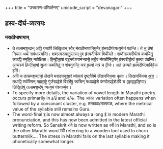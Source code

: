+++
title = "उच्चारण-परिवर्तनम्"
unicode_script = "devanagari"
+++

## ह्रस्व-दीर्घ-व्यत्ययः
### मराठीभाषायाम्
- ते त॑त्समश॒ब्दान् अपि॒ यथापि॑ लिखि॒तान् स्वैर् म॑राठीभाषानिय॒मैर् ह्र॑स्वदीर्घव्यत्य॒येन॑ पठन्ति। ते च॒ तेषां॑ निय॒मा अर्थं॒ नाव॑धारयन्ति। श॒ब्द॒स्व॒रू॒पा॒नु॒सा॒रम् ए॒व ह्र॑स्वदीर्घ॒त्वं विधी॑यते। शब्दे॑ ह्रस्वदीर्घ॒त्वं कथ॑यितुं॒ काऽपि॒ स्मृति॒र् नापे॑क्षिता। हि॒न्दी॒भा॒षां वद॒न्तोऽप्यन॑भ्यासे॒ तथै॒व म॑राठीनिय॒मैर् ह्र॑स्वदीर्घ॒त्वं कृ॒त्वा व॑दन्ति। अ॒न्यस्य॑ हिन्दीभा॒षां श्रु॒त्वा कथ॑यितुं॒ न श॑क्नुवन्ति॒ यत्र॑ ह्र॒स्वो यत्र॑ च दी॒र्घः। अत॑ उच्यते ह्रस्वदीर्घत्वाविवे॒क इति॑।
- अपि॑ च तत्समश॒ब्दानां॒ लेख॑ने मराठ्यनुसा॒रं व्य॑त्य॒यं दृ॒ष्ट्वैवेमे ले॑खननिय॒माः कृ॒ताः। लिखननियमा [अत्र](https://mr.wikipedia.org/wiki/%E0%A4%B6%E0%A5%81%E0%A4%A6%E0%A5%8D%E0%A4%A7%E0%A4%B2%E0%A5%87%E0%A4%96%E0%A4%A8%E0%A4%BE%E0%A4%9A%E0%A5%87_%E0%A4%A8%E0%A4%BF%E0%A4%AF%E0%A4%AE#%E0%A4%A8%E0%A4%BF%E0%A4%AF%E0%A4%AE%E0%A5%AB) । तथापि॒ सर्व॑स्मिन् महारा॒ष्ट्रे गु॑र्जरप्रदे॒शे विद॑र्भेषु॒ क्व॑चिन् मध्यप्रदे॒शे क॑र्णाटप्रदे॒शेऽपि॑ च (क॒न्न॒ड॒लि॒प्या) लि॑खि॒तेषु॑ तत्समश॒ब्देषु॑ व्यत्य॒यं प॑श्याम्ये॒व।
- To specify more details, the variation of vowel length in Marathi poetry occurs primarily in इ/ई and उ/ऊ. The अ/आ variation often happens when followed by a consonant cluster, e.g. तत्काळ/तात्काळ, where the metrical value of the syllable still remains Guru.
- The word-final इ is now almost always a long ई in modern Marathi pronunciation, and this has now been admitted in the latest official writing reform. So Sanskrit रवि is now written as रवी in Marathi, and so is the other Marathi word रवी referring to a wooden tool used to churn buttermilk.... The stress in Marathi falls on the last syllable making it phonetically somewhat longer. 
